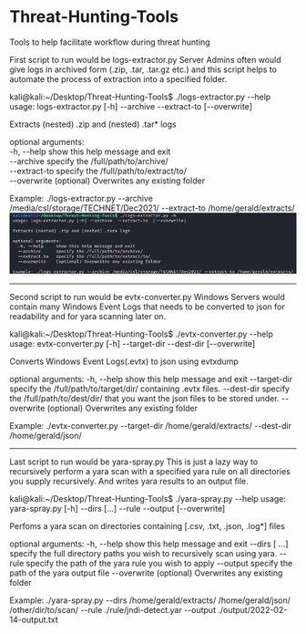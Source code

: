 # Threat-Hunting-Tools
Tools to help facilitate workflow during threat hunting

First script to run would be logs-extractor.py
Server Admins often would give logs in archived form (.zip, .tar, .tar.gz etc.) and this script helps to automate the process of extraction into a specified folder.


kali@kali:~/Desktop/Threat-Hunting-Tools$ ./logs-extractor.py --help  
usage: logs-extractor.py [-h] --archive  --extract-to  [--overwrite]

Extracts (nested) .zip and (nested) .tar* logs

optional arguments:  
  -h, --help     show this help message and exit  
  --archive      specify the /full/path/to/archive/  
  --extract-to   specify the /full/path/to/extract/to/  
  --overwrite    (optional) Overwrites any existing folder  

Example: ./logs-extractor.py --archive /media/csl/storage/TECHNET/Dec2021/ --extract-to /home/gerald/extracts/
![image info](./screenshots/logs-extractor.png)

------------------------------------------------------------------------------------------------------------------------------------------------------------------
Second script to run would be evtx-converter.py
Windows Servers would contain many Windows Event Logs that needs to be converted to json for readability and for yara scanning later on.


kali@kali:~/Desktop/Threat-Hunting-Tools$ ./evtx-converter.py --help
usage: evtx-converter.py [-h] --target-dir  --dest-dir  [--overwrite]

Converts Windows Event Logs(.evtx) to json using evtxdump

optional arguments:
  -h, --help     show this help message and exit
  --target-dir   specify the /full/path/to/target/dir/ containing .evtx files.
  --dest-dir     specify the /full/path/to/dest/dir/ that you want the json files to be stored under.
  --overwrite    (optional) Overwrites any existing folder
  
Example: ./evtx-converter.py --target-dir /home/gerald/extracts/ --dest-dir /home/gerald/json/

------------------------------------------------------------------------------------------------------------------------------------------------------------------
Last script to run would be yara-spray.py
This is just a lazy way to recursively perform a yara scan with a specified yara rule on all directories you supply recursively. And writes yara results to an
output file.


kali@kali:~/Desktop/Threat-Hunting-Tools$ ./yara-spray.py --help
usage: yara-spray.py [-h] --dirs  [...] --rule  --output  [--overwrite]

Perfoms a yara scan on directories containing [.csv, .txt, .json, .log*] files

optional arguments:
  -h, --help      show this help message and exit
  --dirs  [ ...]  specify the full directory paths you wish to recursively scan using yara.
  --rule          specify the path of the yara rule you wish to apply
  --output        specify the path of the yara output file
  --overwrite     (optional) Overwrites any existing folder

Example: ./yara-spray.py --dirs /home/gerald/extracts/ /home/gerald/json/ /other/dir/to/scan/ --rule ./rule/jndi-detect.yar --output ./output/2022-02-14-output.txt
